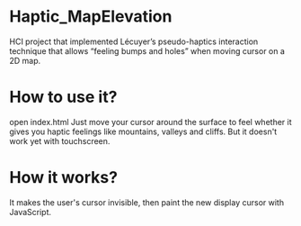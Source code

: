 # Haptic_MapElevation
HCI project that implemented Lécuyer’s pseudo-haptics interaction technique that allows “feeling bumps and holes” when moving cursor on a 2D map.

# How to use it?
open index.html
Just move your cursor around the surface to feel whether it gives you haptic feelings like mountains, valleys and cliffs.
But it doesn't work yet with touchscreen.

# How it works?
It makes the user's cursor invisible, then paint the new display cursor with JavaScript.